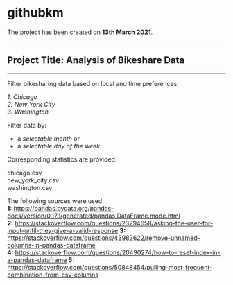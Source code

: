 # githubkm
The project has been created on **13th March 2021**.
***
 ## Project Title: Analysis of Bikeshare Data
 ***
Filter bikesharing data based on local and time preferences:

*1. Chicago*  
*2. New York City*  
*3. Washington*  

Filter data by:

- a *selectable month* or
- a *selectable day of the week*.  

Corresponding statistics are provided.
  
chicago.csv  
new_york_city.csv  
washington.csv 

The following sources were used:  
 **1:** https://pandas.pydata.org/pandas-docs/version/0.17.1/generated/pandas.DataFrame.mode.html     
 **2:** https://stackoverflow.com/questions/23294658/asking-the-user-for-input-until-they-give-a-valid-response
 **3:** https://stackoverflow.com/questions/43983622/remove-unnamed-columns-in-pandas-dataframe  
 **4:** https://stackoverflow.com/questions/20490274/how-to-reset-index-in-a-pandas-dataframe
 **5:** https://stackoverflow.com/questions/50848454/pulling-most-frequent-combination-from-csv-columns  
